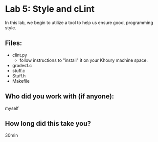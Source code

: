 # Lab 5: Style and cLint

In this lab, we begin to utilize a tool to help us ensure good, 
programming style. 

## Files: 

* clint.py
  * follow instructions to "install" it on your Khoury machine space. 
* grades1.c 
* stuff.c
* Stuff.h
* Makefile

## Who did you work with (if anyone):
myself

## How long did this take you?
30min